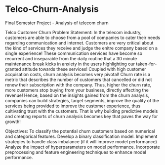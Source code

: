 # Telco-Churn-Analysis
Final Semester Project - Analysis of telecom churn

Telco Customer Churn
Problem Statement:
In the telecom industry, customers are able to choose from a pool of companies to cater their needs regarding communication and internet. Customers are very critical about the kind of services they receive and judge the enitre company based on a single experience! These communication services have become so recurrent and inseparable from the daily routine that a 30 minute maintenance break kicks in anxiety in the users highlighting our taken-for-granted attitude towards these services! Coupled with high customer acquisation costs, churn analysis becomes very pivotal! Churn rate is a metric that describes the number of customers that cancelled or did not renew their subscription with the company. Thus, higher the churn rate, more customers stop buying from your business, directly affecting the revenue! Hence, based on the insights gained from the churn analysis, companies can build strategies, target segments, improve the quality of the services being provided to improve the customer experience, thus cultivating trust with the customers. That is why building predictive models and creating reports of churn analysis becomes key that paves the way for growth!

Objectives:
To classify the potential churn customers based on numerical and categorical features.
Develop a binary classification model.
Implement strategies to handle class imbalance (if it will improve model performance)
Analyze the impact of hyperparameters on model performance.
Incorporate preprocessing and feature engineering techniques to enhance model performance.
